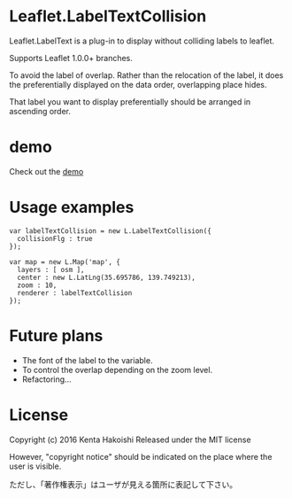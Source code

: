 # Leaflet.LabelTextCollision
Leaflet.LabelText is a plug-in to display without colliding labels to leaflet.

Supports Leaflet 1.0.0+ branches.

To avoid the label of overlap. Rather than the relocation of the label, it does the preferentially displayed on the data order, overlapping place hides.

That label you want to display preferentially should be arranged in ascending order.

# demo
Check out the <a href="#">demo</a>


# Usage examples
```
var labelTextCollision = new L.LabelTextCollision({
  collisionFlg : true
});

var map = new L.Map('map', {
  layers : [ osm ],
  center : new L.LatLng(35.695786, 139.749213),
  zoom : 10,
  renderer : labelTextCollision
});
```

# Future plans
* The font of the label to the variable.
* To control the overlap depending on the zoom level.
* Refactoring...

# License
Copyright (c) 2016 Kenta Hakoishi
Released under the MIT license

However, "copyright notice" should be indicated on the place where the user is visible.

ただし、「著作権表示」はユーザが見える箇所に表記して下さい。
